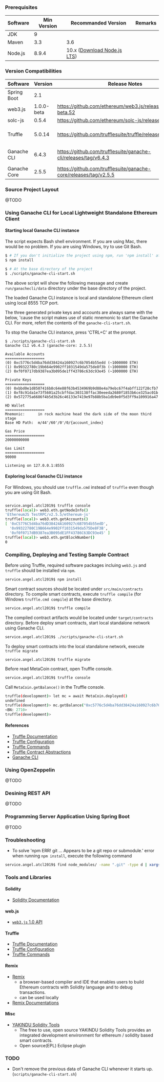 ### Prerequisites

| Software | Min Version | Recommanded Version | Remarks |
| -------- | ----------- | ------------------- | ------- |
| JDK      | 9           |                     |         |
| Maven    | 3.3         | 3.6                 |         |
| Node.js  | 8.9.4       | 10.x ([Download Node.js LTS](https://nodejs.org/en/download/)) |   |


### Version Compatibilities

| Software | Version | Release Notes | Remarks |
| -------- | ------- | ------------- | ------- |
| Spring Boot | 2.1  |               |         |
| web3.js  | 1.0.0-beta | https://github.com/ethereum/web3.js/releases/tag/v1.0.0-beta.52 |   |
| solc-js  | 0.5.4 | https://github.com/ethereum/solc-js/releases/tag/v0.5.4
| Truffle  | 5.0.14  | https://github.com/trufflesuite/truffle/releases/tag/v5.0.14 | Ganache Core 2.5.5  |
| Ganache CLI | 6.4.3 | https://github.com/trufflesuite/ganache-cli/releases/tag/v6.4.3 | Ganache Core 2.5.5 |
| Ganache Core | 2.5.5 | https://github.com/trufflesuite/ganache-core/releases/tag/v2.5.5 | 

### Source Project Layout

@TODO

### Using Ganache CLI for Local Lightweight Standalone Ethereum Client

#### Starting local Ganache CLI instance

The script expects Bash shell environment. 
If you are using Mac, there would be no problem.
If you are using Windows, try to use Git Bash.

~~~~bash
$ # If you don't initialize the project using npm, run 'npm install' at the base directory of the project.
$ npm install

$ # At the base directory of the project
$ ./scripts/ganache-cli-start.sh
~~~~

The above script will show the following message and create `run/ganachecli/data` 
directory under the base directory of the project.

The loaded Ganache CLI instance is local and standalone Ethereum client using local 8555 TCP port.

The three generated private keys and accounts are always same with the below, 'cause
the script makes use of static mnemonic to start the Ganache CLI.
For more, refert the contents of the `ganache-cli-start.sh`.

To stop the Ganache CLI instance, press 'CTRL+C' at the prompt.

~~~~
$ ./scripts/ganache-cli-start.sh
Ganache CLI v6.4.3 (ganache-core: 2.5.5)

Available Accounts
==================
(0) 0xc5776c5d4ba76dd38424a160927c6b7054b55edd (~1000000 ETH)
(1) 0x99322780c19b664e9902ff1031549da575de8f3b (~1000000 ETH)
(2) 0xf0f0717db9387ea3b095de1ff43786c63dc93e45 (~1000000 ETH)
 
Private Keys
==================
(0) 0xbbd0e1d8507416b8c64e88f63b4534969b9d88e4a79ebc67f4abff122f28cfb7
(1) 0xf8c91da1e73f5601a25cbffdac303138ffac30eeeda2680f1853b6ce325ac01b
(2) 0x572775a6686f4b5d3b26c46133e7419e97b88b5ba1db9e0f5d3ff9a109916a47

HD Wallet
==================
Mnemonic:      in rock machine head the dark side of the moon third stage
Base HD Path:  m/44'/60'/0'/0/{account_index}

Gas Price
==================
20000000000

Gas Limit
==================
90000

Listening on 127.0.0.1:8555
~~~~

#### Exploring local Ganache CLI instance

For Windows, you should use `truffle.cmd` instead of `truffle` even though you are using Git Bash.

~~~bash

service.angel.atcl2019$ truffle console
truffle(local)> web3.eth.getNodeInfo()
'EthereumJS TestRPC/v2.5.5/ethereum-js'
truffle(local)> web3.eth.getAccounts()
[ '0xC5776C5d4ba76dD38424A160927c6B7054b55edD',
  '0x99322780C19B664e9902Ff1031549da575De8F3B',
  '0xf0f0717dB9387ea3B095dE1FF43786C63DC93e45' ]
truffle(local)> web3.eth.getBlockNumber()
0

~~~

### Compiling, Deploying and Testing Sample Contract

Before using Truffle, required software packages incluing `web3.js` and `truffle` should
be installed via `npm`.

~~~bash
service.angel.atcl2019$ npm install
~~~

Smart contract sources should be located under `src/main/contracts` directory.
To compile smart contracts, execute `truffle compile` (for Windows `truffle.cmd compile`) at the base directory.

~~~bash
service.angel.atcl2019$ truffle compile
~~~

The compiled contract artifacts would be located under `target/contracts` directory.
Before deploy smart contracts, start local standalone network using Ganache CLI.

~~~bash
service.angel.atcl2019$ ./scripts/ganache-cli-start.sh
~~~

To deploy smart contracts into the local standalone network, execute `truffle migrate`

~~~bash
service.angel.atcl2019$ truffle migrate
~~~

Before read MetaCoin contract, open Truffle console.

~~~bash
service.angel.atcl2019$ truffle console
~~~

Call `MetaCoin.getBalance()`  in the Truffle console.

~~~bash
truffle(development)> let mc = await MetaCoin.deployed()
undefined
truffle(development)> mc.getBalance("0xc5776c5d4ba76dd38424a160927c6b7054b55edd")
<BN: 2710>
truffle(development)>
~~~

#### References

* [Truffle Documentation](https://truffleframework.com/docs/truffle/overview)
* [Truffle Configuration](https://truffleframework.com/docs/truffle/reference/configuration)
* [Truffle Commands](https://truffleframework.com/docs/truffle/reference/truffle-commands)
* [Truffle Contract Abstractions](https://truffleframework.com/docs/truffle/reference/contract-abstractions)
* [Ganache CLI](https://github.com/trufflesuite/ganache-cli)

### Using OpenZeppelin

@TODO

### Desining REST API

@TODO

### Programming Server Application Using Spring Boot

@TODO

### Troubleshooting

* To solve 'npm ERR! git ... Appears to be a git repo or submodule.' error when running `npm install`, execute the following command

~~~bash
service.angel.atcl2019$ find node_modules/ -name ".git" -type d | xargs rm -Rf
~~~


### Tools and Libraries

#### Solidity

* [Solidity Documentation](https://solidity.readthedocs.io/en/latest/)

#### web.js

* [`web3.js` 1.0 API](https://web3js.readthedocs.io/en/1.0/)

#### Truffle

* [Truffle Documentation](https://truffleframework.com/docs/truffle/overview)
* [Truffle Configuration](https://truffleframework.com/docs/truffle/reference/configuration)
* [Truffle Commands](https://truffleframework.com/docs/truffle/reference/truffle-commands)

#### Remix

* [Remix](https://github.com/ethereum/remix-ide)
    * a browser-based compiler and IDE that enables users to build Ethereum contracts with Solidity language and to debug transactions.
    * can be used locally
* [Remix Documentations](https://remix.readthedocs.io/en/latest/)

#### Misc

* [YAKINDU Solidity Tools](https://yakindu.github.io/solidity-ide/)
    * The free to use, open source YAKINDU Solidity Tools provides an integrated development environment for ethereum / solidity based smart contracts.
    * Open source(EPL) Eclipse plugin


### TODO

* Don't remove the previous data of Ganache CLI whenever it starts up. (`scripts/ganache-cli-start.sh`)

